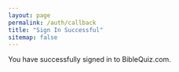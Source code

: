 ```yaml
---
layout: page
permalink: /auth/callback
title: "Sign In Successful"
sitemap: false
---
```


You have successfully signed in to BibleQuiz.com.